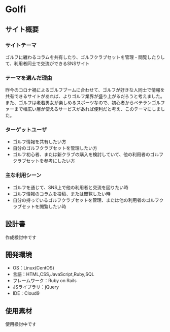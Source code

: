 # Golfi

## サイト概要
### サイトテーマ
ゴルフに纏わるコラムを共有したり、ゴルフクラブセットを管理・閲覧したりして、利用者同士で交流ができるSNSサイト

### テーマを選んだ理由
昨今のコロナ禍によるゴルフブームに合わせて、ゴルフが好きな人同士で情報を共有できるサイトがあれば、よりゴルフ業界が盛り上がるだろうと考えました。また、ゴルフは老若男女が楽しめるスポーツなので、初心者からベテランゴルファーまで幅広い層が使えるサービスがあれば便利だと考え、このテーマにしました。

### ターゲットユーザ
- ゴルフ情報を共有したい方
- 自分のゴルフクラブセットを管理したい方
- ゴルフ初心者、または新クラブの購入を検討していて、他の利用者のゴルフクラブセットを参考にしたい方

### 主な利用シーン
- ゴルフを通じて、SNS上で他の利用者と交流を図りたい時
- ゴルフ情報のコラムを投稿、または閲覧したい時
- 自分の持っているゴルフクラブセットを管理、または他の利用者のゴルフクラブセットを閲覧したい時

## 設計書
作成検討中です

## 開発環境
- OS：Linux(CentOS)
- 言語：HTML,CSS,JavaScript,Ruby,SQL
- フレームワーク：Ruby on Rails
- JSライブラリ：jQuery
- IDE：Cloud9

## 使用素材
使用検討中です